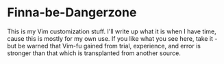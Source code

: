 **Finna-be-Dangerzone**
=======================

This is my Vim customization stuff. I'll write up what it is when I have time,
cause this is mostly for my own use. If you like what you see here, take it -
but be warned that Vim-fu gained from trial, experience, and error is stronger
than that which is transplanted from another source.
